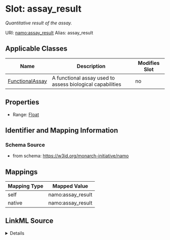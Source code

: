 

# Slot: assay_result 


_Quantitative result of the assay._





URI: [namo:assay_result](https://w3id.org/monarch-initiative/namo/assay_result)
Alias: assay_result

<!-- no inheritance hierarchy -->





## Applicable Classes

| Name | Description | Modifies Slot |
| --- | --- | --- |
| [FunctionalAssay](FunctionalAssay.md) | A functional assay used to assess biological capabilities |  no  |






## Properties

* Range: [Float](Float.md)




## Identifier and Mapping Information






### Schema Source


* from schema: https://w3id.org/monarch-initiative/namo




## Mappings

| Mapping Type | Mapped Value |
| ---  | ---  |
| self | namo:assay_result |
| native | namo:assay_result |




## LinkML Source

<details>
```yaml
name: assay_result
description: Quantitative result of the assay.
from_schema: https://w3id.org/monarch-initiative/namo
rank: 1000
alias: assay_result
owner: FunctionalAssay
domain_of:
- FunctionalAssay
range: float

```
</details>